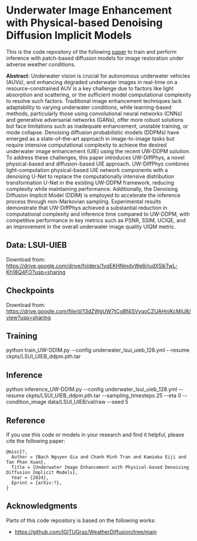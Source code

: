 # Underwater Image Enhancement with Physical-based Denoising Diffusion Implicit Models

This is the code repository of the following [paper](https://arxiv.org/pdf/2207.14626.pdf) to train and perform inference with patch-based diffusion models for image restoration under adverse weather conditions.

**Abstract**: Underwater vision is crucial for autonomous underwater vehicles (AUVs), and enhancing degraded underwater images in real-time on a resource-constrained AUV is a key challenge due to factors like light absorption and scattering, or the sufficient model computational complexity to resolve such factors. Traditional image enhancement techniques lack adaptability to varying underwater conditions, while learning-based methods, particularly those using convolutional neural networks (CNNs) and generative adversarial networks (GANs), offer more robust solutions but face limitations such as inadequate enhancement, unstable training, or mode collapse. Denoising diffusion probabilistic models (DDPMs) have emerged as a state-of-the-art approach in image-to-image tasks but require intensive computational complexity to achieve the desired underwater image enhancement (UIE) using the recent UW-DDPM solution. To address these challenges, this paper introduces UW-DiffPhys, a novel physical-based and diffusion-based UIE approach. UW-DiffPhys combines light-computation physical-based UIE network components with a denoising U-Net to replace the computationally intensive distribution transformation U-Net in the existing UW-DDPM framework, reducing complexity while maintaining performance. Additionally, the Denoising Diffusion Implicit Model (DDIM) is employed to accelerate the inference process through non-Markovian sampling. Experimental results demonstrate that UW-DiffPhys achieved a substantial reduction in computational complexity and inference time compared to UW-DDPM, with competitive performance in key metrics such as PSNR, SSIM, UCIQE, and an improvement in the overall underwater image quality UIQM metric.

## Data: LSUI-UIEB
Download from: https://drive.google.com/drive/folders/1vqEKHNmdvWe6rludXSlkTwL-Kh18Q4FO?usp=sharing

## Checkpoints
Download from: https://drive.google.com/file/d/13dZWgUW7tCgBf4SVvqoCZUAHniKcMiU8/view?usp=sharing

## Training
python train_UW-DDIM.py --config underwater_lsui_uieb_128.yml --resume ckpts/LSUI_UIEB_ddpm.pth.tar

## Inference
python inference_UW-DDIM.py --config underwater_lsui_uieb_128.yml --resume ckpts/LSUI_UIEB_ddpm.pth.tar --sampling_timesteps 25 --eta 0 --condition_image data/LSUI_UIEB/val/raw --seed 5


## Reference
If you use this code or models in your research and find it helpful, please cite the following paper:
```
@misc{?,
  Author = {Bach Nguyen Gia and Chanh Minh Tran and Kamioka Eiji and Tan Phan Xuan},
  Title = {Underwater Image Enhancement with Physical-based Denoising Diffusion Implicit Models},
  Year = {2024},
  Eprint = {arXiv:?},
}
```

## Acknowledgments

Parts of this code repository is based on the following works:

* https://github.com/IGITUGraz/WeatherDiffusion/tree/main
